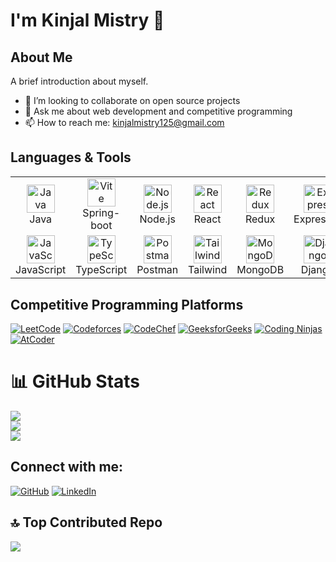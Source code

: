 # I'm Kinjal Mistry 👋


## About Me
A brief introduction about myself.


- 👯 I’m looking to collaborate on open source projects
- 💬 Ask me about web development and competitive programming
- 📫 How to reach me: kinjalmistry125@gmail.com

## Languages & Tools

<table>
  <tr>
    <td align="center" width="90">
      <img src="https://techstack-generator.vercel.app/java-icon.svg" width="45" height="45" alt="Java" title="Java" />
      <br>Java
    </td>
     <td align="center" width="90">
      <img src="https://skillicons.dev/icons?i=spring" width="45" height="45" alt="Vite" title="Vite" />
      <br>Spring-boot
    </td>
    <td align="center" width="90">
      <img src="https://skillicons.dev/icons?i=nodejs" width="45" height="45" alt="Node.js" title="Node.js" />
      <br>Node.js
    </td>
    <td align="center" width="90">
      <img src="https://techstack-generator.vercel.app/react-icon.svg" width="45" height="45" alt="React" title="React" />
      <br>React
    </td>
    <td align="center" width="90">
      <img src="https://techstack-generator.vercel.app/redux-icon.svg" width="45" height="45" alt="Redux" title="Redux" />
      <br>Redux
    </td>
    <td align="center" width="90">
      <img src="https://skillicons.dev/icons?i=express" width="45" height="45" alt="Express.js" title="Express.js" />
      <br>Express.js
    </td>
     <td align="center" width="90">
      <img src="https://techstack-generator.vercel.app/python-icon.svg" width="45" height="45" alt="Python" title="Python" />
      <br>Python
    </td>
    <td align="center" width="90">
      <img src="https://techstack-generator.vercel.app/cpp-icon.svg" width="45" height="45" alt="C++" title="C++" />
      <br>C++
    </td>
  </tr>
  <tr>
    <td align="center" width="90">
      <img src="https://techstack-generator.vercel.app/js-icon.svg" width="45" height="45" alt="JavaScript" title="JavaScript" />
      <br>JavaScript
    </td>
    <td align="center" width="90">
      <img src="https://techstack-generator.vercel.app/ts-icon.svg" width="45" height="45" alt="TypeScript" title="TypeScript" />
      <br>TypeScript
    </td>
      <td align="center" width="90">
      <img src="https://skillicons.dev/icons?i=postman" width="45" height="45" alt="Postman" title="Postman" />
      <br>Postman
    </td>
     <td align="center" width="90">
      <img src="https://skillicons.dev/icons?i=tailwind" width="45" height="45" alt="Tailwind CSS" title="Tailwind" />
      <br>Tailwind
    </td>
    <td align="center" width="90">
      <img src="https://skillicons.dev/icons?i=mongodb" width="45" height="45" alt="MongoDB" title="MongoDB" />
      <br>MongoDB
    </td>
    <td align="center" width="90">
      <img src="https://techstack-generator.vercel.app/django-icon.svg" width="45" height="45" alt="Django" title="Django" />
      <br>Django
    </td>
    <td align="center" width="90">
      <img src="https://techstack-generator.vercel.app/mysql-icon.svg" width="45" height="45" alt="MySQL" title="MySQL" />
      <br>MySQL
    </td>
  </tr>
  <tr>
  
</table>

## Competitive Programming Platforms

[![LeetCode](https://img.shields.io/badge/-LeetCode-FFA116?style=flat&logo=leetcode&logoColor=black)](https://leetcode.com/kinjal_05)
[![Codeforces](https://img.shields.io/badge/-Codeforces-1F8ACB?style=flat&logo=codeforces&logoColor=white)](https://codeforces.com/profile/kinjal_05)
[![CodeChef](https://img.shields.io/badge/-CodeChef-5B4638?style=flat&logo=codechef&logoColor=white)](https://www.codechef.com/users/kinjal_05)
[![GeeksforGeeks](https://img.shields.io/badge/-GeeksforGeeks-0F9D58?style=flat&logo=geeksforgeeks&logoColor=white)](https://auth.geeksforgeeks.org/user/kinjal_05)
[![Coding Ninjas](https://img.shields.io/badge/-Coding%20Ninjas-FF7522?style=flat&logo=codingninjas&logoColor=white)](https://www.codingninjas.com/codestudio/profile/kinjal_05) 
[![AtCoder](https://img.shields.io/badge/-AtCoder-1F8ACB?style=flat&logo=atcoder&logoColor=white)](https://atcoder.jp/users/kinjal_05)

# 📊 GitHub Stats
![](https://github-readme-stats.vercel.app/api?username=kinjal-05&theme=monokai&hide_border=false&include_all_commits=true&count_private=false)<br/>
![](https://github-readme-streak-stats.herokuapp.com/?user=kinjal-05&theme=monokai&hide_border=false)<br/>
![](https://github-readme-stats.vercel.app/api/top-langs/?username=kinjal-05&theme=monokai&hide_border=false&include_all_commits=true&count_private=false&layout=compact)


## Connect with me:
[![GitHub](https://img.shields.io/badge/-GitHub-181717?style=flat&logo=github&logoColor=white)](https://github.com/kinjal-05)
[![LinkedIn](https://img.shields.io/badge/-LinkedIn-0077B5?style=flat&logo=linkedin&logoColor=white)](https://www.linkedin.com/in/kinjal05?utm_source=share&utm_campaign=share_via&utm_content=profile&utm_medium=android_app)



## 🔝 Top Contributed Repo
![](https://github-contributor-stats.vercel.app/api?username=kinjal-05&limit=5&theme=dark_dimmed&combine_all_yearly_contributions=true)
